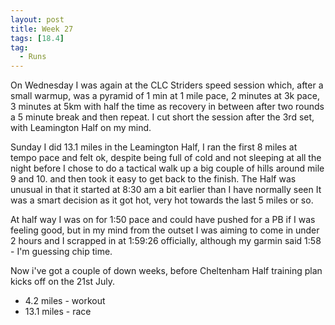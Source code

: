 ```yaml
---
layout: post
title: Week 27
tags: [18.4]
tag:
  - Runs
---
```


On Wednesday I was again at the CLC Striders speed session which, after a small warmup, was a pyramid of 1 min at 1 mile pace, 2 minutes at 3k pace, 3 minutes at 5km with half the time as recovery in between
after two rounds a 5 minute break and then repeat. I cut short the session after the 3rd set, with Leamington Half on my mind.

Sunday I did 13.1 miles in the Leamington Half, I ran the first 8 miles at tempo pace and felt ok, despite being full of cold and not sleeping at all the night before
I chose to do a tactical walk up a big couple of hills around mile 9 and 10. and then took it easy to get back to the finish. The Half was unusual in that it started at 8:30 am a bit earlier than I have normally seen
It was a smart decision as it got hot, very hot towards the last 5 miles or so.

At half way I was on for 1:50 pace and could have pushed for a PB if I was feeling good, but in my mind from the outset I was aiming to come in under
2 hours and I scrapped in at 1:59:26 officially, although my garmin said 1:58 - I'm guessing chip time.

Now i've got a couple of down weeks, before Cheltenham Half training plan kicks off on the 21st July.

* 4.2 miles - workout
* 13.1 miles - race
